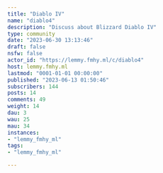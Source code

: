 ```yaml
---
title: "Diablo IV" 
name: "diablo4"
description: "Discuss about Blizzard Diablo IV"
type: community
date: "2023-06-30 13:13:46"
draft: false
nsfw: false
actor_id: "https://lemmy.fmhy.ml/c/diablo4"
host: lemmy.fmhy.ml
lastmod: "0001-01-01 00:00:00"
published: "2023-06-13 01:50:46"
subscribers: 144
posts: 14
comments: 49
weight: 14
dau: 3
wau: 25
mau: 34
instances:
- "lemmy_fmhy_ml"
tags: 
- "lemmy_fmhy_ml"

---
```

